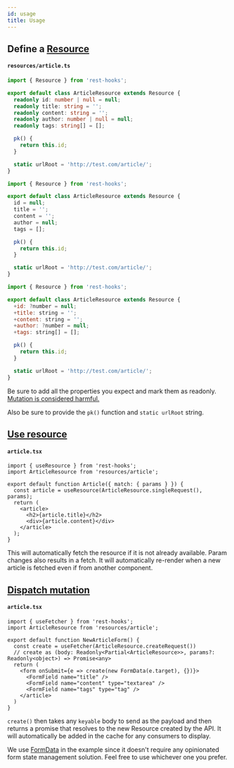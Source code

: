 ```yaml
---
id: usage
title: Usage
---
```


## Define a [Resource](../api/Resource.md)

#### `resources/article.ts`

<!--DOCUSAURUS_CODE_TABS-->
<!--TypeScript-->
```typescript
import { Resource } from 'rest-hooks';

export default class ArticleResource extends Resource {
  readonly id: number | null = null;
  readonly title: string = '';
  readonly content: string = '';
  readonly author: number | null = null;
  readonly tags: string[] = [];

  pk() {
    return this.id;
  }

  static urlRoot = 'http://test.com/article/';
}
```
<!--Javascript-->
```js
import { Resource } from 'rest-hooks';

export default class ArticleResource extends Resource {
  id = null;
  title = '';
  content = '';
  author = null;
  tags = [];

  pk() {
    return this.id;
  }

  static urlRoot = 'http://test.com/article/';
}
```
<!--FlowType-->
```jsx
import { Resource } from 'rest-hooks';

export default class ArticleResource extends Resource {
  +id: ?number = null;
  +title: string = '';
  +content: string = '';
  +author: ?number = null;
  +tags: string[] = [];

  pk() {
    return this.id;
  }

  static urlRoot = 'http://test.com/article/';
}
```
<!--END_DOCUSAURUS_CODE_TABS-->


Be sure to add all the properties you expect and mark them as readonly. [Mutation is considered harmful.](../guides/immutability.md)

Also be sure to provide the `pk()` function and `static urlRoot` string.

## [Use resource](../api/useResource.md)

#### `article.tsx`

```tsx
import { useResource } from 'rest-hooks';
import ArticleResource from 'resources/article';

export default function Article({ match: { params } }) {
  const article = useResource(ArticleResource.singleRequest(), params);
  return (
    <article>
      <h2>{article.title}</h2>
      <div>{article.content}</div>
    </article>
  );
}
```

This will automatically fetch the resource if it is not already available. Param changes also results
in a fetch. It will automatically re-render when a new article is fetched even if from another component.

## [Dispatch mutation](../api/useFetcher.md)

#### `article.tsx`

```tsx
import { useFetcher } from 'rest-hooks';
import ArticleResource from 'resources/article';

export default function NewArticleForm() {
  const create = useFetcher(ArticleResource.createRequest())
  // create as (body: Readonly<Partial<ArticleResource>>, params?: Readonly<object>) => Promise<any>
  return (
    <form onSubmit={e => create(new FormData(e.target), {})}>
      <FormField name="title" />
      <FormField name="content" type="textarea" />
      <FormField name="tags" type="tag" />
    </article>
  )
}
```

`create()` then takes any `keyable` body to send as the payload and then returns a promise that
resolves to the new Resource created by the API. It will automatically be added in the cache for any consumers to display.

We use [FormData](https://developer.mozilla.org/en-US/docs/Web/API/FormData/FormData) in
the example since it doesn't require any opinionated form state management solution.
Feel free to use whichever one you prefer.
